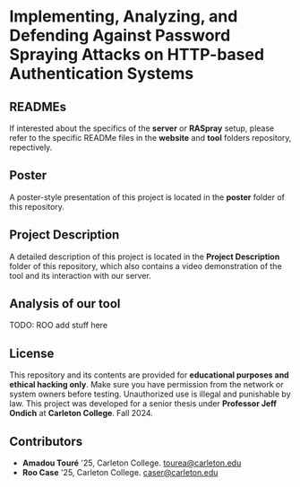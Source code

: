 # Implementing, Analyzing, and Defending Against Password Spraying Attacks on HTTP-based Authentication Systems


## READMEs

If interested about the specifics of the **server** or **RASpray** setup, please refer to the specific READMe files in the **website** and **tool** folders repository, repectively.

## Poster

A poster-style presentation of this project is located in the **poster** folder of this repository.

## Project Description

A detailed description of this project is located in the **Project Description** folder of this repository, which also contains a video demonstration of the tool and its interaction with our server.

## Analysis of our tool

TODO: ROO add stuff here

## License

This repository and its contents are provided for **educational purposes and ethical hacking only**. Make sure you have permission from the network or system owners before testing. Unauthorized use is illegal and punishable by law. This project was developed for a senior thesis under **Professor Jeff Ondich** at **Carleton College**. Fall 2024.

## Contributors

- **Amadou Touré** '25, Carleton College. [tourea@carleton.edu](mailto:tourea@carleton.edu)
- **Roo Case** '25, Carleton College. [caser@carleton.edu](mailto:caser@carleton.edu)